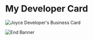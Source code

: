 

# My Developer Card
![Joyce Developer's Business Card](https://github.com/Joycechidi/Images/Joyce_Dev_Biz_card.png)

![End Banner](https://github.com/Joycechidi/Images/Joyce_Developer_Biz_Card.png)
